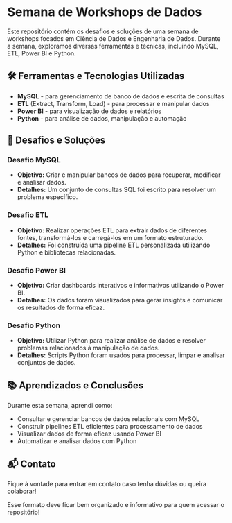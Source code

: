 # Semana de Workshops de Dados

Este repositório contém os desafios e soluções de uma semana de workshops focados em Ciência de Dados e Engenharia de Dados. Durante a semana, exploramos diversas ferramentas e técnicas, incluindo MySQL, ETL, Power BI e Python.

## 🛠️ Ferramentas e Tecnologias Utilizadas
- **MySQL** - para gerenciamento de banco de dados e escrita de consultas
- **ETL** (Extract, Transform, Load) - para processar e manipular dados
- **Power BI** - para visualização de dados e relatórios
- **Python** - para análise de dados, manipulação e automação

## 📜 Desafios e Soluções

### **Desafio MySQL**
  - **Objetivo:** Criar e manipular bancos de dados para recuperar, modificar e analisar dados.
  - **Detalhes:** Um conjunto de consultas SQL foi escrito para resolver um problema específico.

### **Desafio ETL**
  - **Objetivo:** Realizar operações ETL para extrair dados de diferentes fontes, transformá-los e carregá-los em um formato estruturado.
  - **Detalhes:** Foi construída uma pipeline ETL personalizada utilizando Python e bibliotecas relacionadas.

### **Desafio Power BI**
  - **Objetivo:** Criar dashboards interativos e informativos utilizando o Power BI.
  - **Detalhes:** Os dados foram visualizados para gerar insights e comunicar os resultados de forma eficaz.

### **Desafio Python**
  - **Objetivo:** Utilizar Python para realizar análise de dados e resolver problemas relacionados à manipulação de dados.
  - **Detalhes:** Scripts Python foram usados para processar, limpar e analisar conjuntos de dados.

## 📚 Aprendizados e Conclusões
Durante esta semana, aprendi como:
- Consultar e gerenciar bancos de dados relacionais com MySQL
- Construir pipelines ETL eficientes para processamento de dados
- Visualizar dados de forma eficaz usando Power BI
- Automatizar e analisar dados com Python

## 📬 Contato
Fique à vontade para entrar em contato caso tenha dúvidas ou queira colaborar!

Esse formato deve ficar bem organizado e informativo para quem acessar o repositório!
